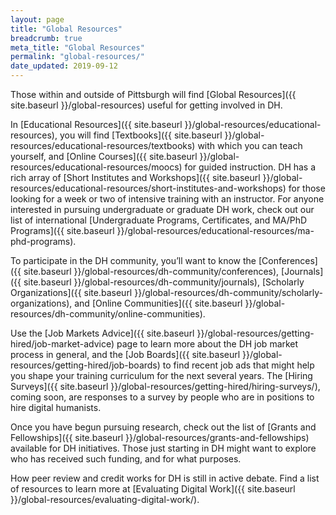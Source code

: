 ```yaml
---
layout: page
title: "Global Resources"
breadcrumb: true
meta_title: "Global Resources"
permalink: "global-resources/"
date_updated: 2019-09-12
---
```

Those within and outside of Pittsburgh will find [Global Resources]({{ site.baseurl }}/global-resources) useful for getting involved in DH. 

In [Educational Resources]({{ site.baseurl }}/global-resources/educational-resources), you will find [Textbooks]({{ site.baseurl }}/global-resources/educational-resources/textbooks) with which you can teach yourself, and [Online Courses]({{ site.baseurl }}/global-resources/educational-resources/moocs) for guided instruction. DH has a rich array of [Short Institutes and Workshops]({{ site.baseurl }}/global-resources/educational-resources/short-institutes-and-workshops) for those looking for a week or two of intensive training with an instructor. For anyone interested in pursuing undergraduate or graduate DH work, check out our list of international [Undergraduate Programs, Certificates, and MA/PhD Programs]({{ site.baseurl }}/global-resources/educational-resources/ma-phd-programs).

To participate in the DH community, you’ll want to know the [Conferences]({{ site.baseurl }}/global-resources/dh-community/conferences), [Journals]({{ site.baseurl }}/global-resources/dh-community/journals), [Scholarly Organizations]({{ site.baseurl }}/global-resources/dh-community/scholarly-organizations), and [Online Communities]({{ site.baseurl }}/global-resources/dh-community/online-communities).

Use the [Job Markets Advice]({{ site.baseurl }}/global-resources/getting-hired/job-market-advice) page to learn more about the DH job market process in general, and the [Job Boards]({{ site.baseurl }}/global-resources/getting-hired/job-boards) to find recent job ads that might help you shape your training curriculum for the next several years. The [Hiring Surveys]({{ site.baseurl }}/global-resources/getting-hired/hiring-surveys/), coming soon, are responses to a survey by people who are in positions to hire digital humanists.

Once you have begun pursuing research, check out the list of [Grants and Fellowships]({{ site.baseurl }}/global-resources/grants-and-fellowships) available for DH initiatives. Those just starting in DH might want to explore who has received such funding, and for what purposes.

How peer review and credit works for DH is still in active debate. Find a list of resources to learn more at [Evaluating Digital Work]({{ site.baseurl }}/global-resources/evaluating-digital-work/).
